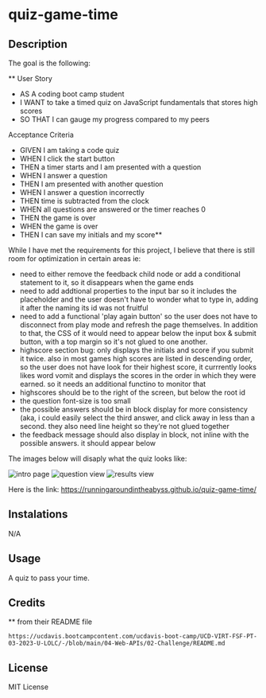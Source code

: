 # quiz-game-time

## Description

The goal is the following:

**
User Story
- AS A coding boot camp student
- I WANT to take a timed quiz on JavaScript fundamentals that stores high scores  
- SO THAT I can gauge my progress compared to my peers

Acceptance Criteria
- GIVEN I am taking a code quiz
- WHEN I click the start button
- THEN a timer starts and I am presented with a question
- WHEN I answer a question
- THEN I am presented with another question
- WHEN I answer a question incorrectly
- THEN time is subtracted from the clock
- WHEN all questions are answered or the timer reaches 0
- THEN the game is over
- WHEN the game is over
- THEN I can save my initials and my score**

While I have met the requirements for this project, I believe that there is still room for optimization in certain areas ie:

- need to either remove the feedback child node or add a conditional statement to it, so it disappears when the game ends
- need to add addtional properties to the input bar so it includes the placeholder and the user doesn't have to wonder what to type in, adding it after the naming its id was not fruitful
- need to add a functional 'play again button' so the user does not have to disconnect from play mode and refresh the page themselves. In addition to that, the CSS of it would need to appear below the input box & submit button, with a top margin so it's not glued to one another.
- highscore section bug: only displays the initials and score if you submit it twice. also in most games high scores are listed in descending order, so the user does not have look for their highest score, it currrently looks likes word vomit and displays the scores in the order in which they were earned. so it needs an additional functino to monitor that
- highscores should be to the right of the screen, but below the root id 
- the question font-size is too small
- the possible answers should be in block display for more consistency (aka, i could easily select the third answer, and click away in less than a second. they also need line height so they're not glued together
- the feedback message should also display in block, not inline with the possible answers. it should appear below

The images below will disaply what the quiz looks like:

![intro page](https://user-images.githubusercontent.com/127266659/233449285-e5c2d996-dab0-463d-96b0-8b9035efdf28.jpg)
![question view](https://user-images.githubusercontent.com/127266659/233449294-08db7ec0-af75-41fb-801c-554c16a83509.jpg)
![results view](https://user-images.githubusercontent.com/127266659/233449298-47b2cf24-d809-4ca1-9130-0ad03cbf289e.jpg)

Here is the link: https://runningaroundintheabyss.github.io/quiz-game-time/

## Instalations

N/A

## Usage

A quiz to pass your time. 

## Credits

 ** from their README file 

    https://ucdavis.bootcampcontent.com/ucdavis-boot-camp/UCD-VIRT-FSF-PT-03-2023-U-LOLC/-/blob/main/04-Web-APIs/02-Challenge/README.md 
 

## License

MIT License

